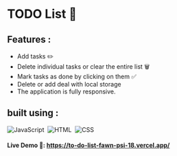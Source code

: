 # TODO List 📃

## Features :
- Add tasks ✏️
- Delete individual tasks or clear the entire list 🗑️
- Mark tasks as done by clicking on them ✅
- Delete or add deal with local storage 
- The application is fully responsive.

## built using :
![JavaScript](https://img.shields.io/badge/JavaScript-323330?style=for-the-badge&logo=javascript&logoColor=F7DF1E)&nbsp;
![HTML](https://img.shields.io/badge/HTML5-E34F26?style=for-the-badge&logo=html5&logoColor=white)&nbsp;
![CSS](https://img.shields.io/badge/CSS3-1572B6?style=for-the-badge&logo=css3&logoColor=white)&nbsp;


#### Live Demo 🚀:  https://to-do-list-fawn-psi-18.vercel.app/
